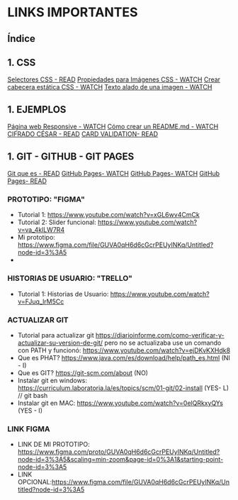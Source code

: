 # LINKS IMPORTANTES

## Índice



## 1. CSS
[Selectores CSS - READ](https://uniwebsidad.com/libros/css/capitulo-2/selectores-basicos?from=librosweb)
[Propiedades para Imágenes CSS - WATCH](https://www.youtube.com/watch?v=L1b7xyupCcg)
[Crear cabecera estática CSS - WATCH](https://www.youtube.com/watch?v=ys2kaK8HgnA)
[Texto alado de una imagen - WATCH](https://codepen.io/rctorr/pen/KpXaeY)


## 1. EJEMPLOS

[Página web Responsive - WATCH](https://www.youtube.com/watch?v=HH_SMpxV7qQ)
[Cómo crear un README.md - WATCH](https://www.youtube.com/watch?v=yNs1CJK1aJs)
[CIFRADO CÉSAR - READ](https://florenciasilva.github.io/cifrado-cesar/src/)
[CARD VALIDATION- READ](https://bikoru.github.io/SCL013-card-validation/src/index.html#containerCheck)


## 1. GIT - GITHUB - GIT PAGES
[Git que es - READ](https://alihacks.com/git-guia-para-principiantes-con-imagenes/)
[GitHub Pages- WATCH](https://www.youtube.com/watch?v=QaxgF4v4hms)
[GitHub Pages- WATCH](https://www.youtube.com/watch?v=wL8gCda3pG4)
[GitHub Pages- READ](https://platzi.com/blog/github-pages/)


### PROTOTIPO: "FIGMA"
* Tutorial 1: https://www.youtube.com/watch?v=xGL6wv4CmCk
* Tutorial 2: Slider funcional: https://www.youtube.com/watch?v=va_4klLW7R4
* Mi prototipo: https://www.figma.com/file/GUVA0qH6d6cGcrPEUyINKq/Untitled?node-id=3%3A5
* 
### HISTORIAS DE USUARIO: "TRELLO"
* Tutorial 1: Historias de Usuario: https://www.youtube.com/watch?v=FJuq_lrM5Cc

### ACTUALIZAR GIT
* Tutorial para actualizar git https://diarioinforme.com/como-verificar-y-actualizar-su-version-de-git/ pero no se actualizaba use un comando con PATH y funcionó: https://www.youtube.com/watch?v=ejDKvKXHdk8
* Que es PHAT? https://www.java.com/es/download/help/path_es.html (NI - I)
* Que es GIT? https://git-scm.com/about (NO)
* Instalar git en windows: https://curriculum.laboratoria.la/es/topics/scm/01-git/02-install (YES- L) // git bash 
* Instalar git en MAC: https://www.youtube.com/watch?v=0elQRkxyQYs (YES - I)

### LINK FIGMA
* LINK DE MI PROTOTIPO: https://www.figma.com/proto/GUVA0qH6d6cGcrPEUyINKq/Untitled?node-id=3%3A5&scaling=min-zoom&page-id=0%3A1&starting-point-node-id=3%3A5
* LINK OPCIONAL:https://www.figma.com/file/GUVA0qH6d6cGcrPEUyINKq/Untitled?node-id=3%3A5


